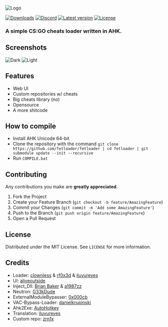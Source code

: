 
![Logo](https://i.imgur.com/eOSghI6.png)

[![Downloads](https://img.shields.io/github/downloads/fetloader/fetloader/total?style=flat-square)](https://github.com/fetloader/fetloader/releases)
[![Discord](https://img.shields.io/discord/837540892411691008?label=discord&style=flat-square)](https://discord.gg/bSgZxY3rQm)
[![Latest version](https://img.shields.io/github/v/release/fetloader/fetloader?label=latest%20version&style=flat-square)](https://github.com/fetloaderreborn/fetloader/releases/latest)
[![License](https://img.shields.io/github/license/fetloader/fetloader?style=flat-square)](https://github.com/fetloaderreborn/fetloader/blob/main/LICENSE)
### A simple CS:GO cheats loader written in AHK.

## Screenshots
![Dark](https://fetloader.xyz/dark.png) ![Light](https://fetloader.xyz/light.png)


## Features
- Web UI
- Custom repositories w/ cheats
- Big cheats library (no)
- Opensource
- A more shitcode

## How to compile
- Install AHK Unicode 64-bit
- Clone the repository with the command `git clone https://github.com/fetloader/fetloader | cd fetloader | git submodule update --init --recursive`
- Run `COMPILE.bat`

## Contributing

Any contributions you make are **greatly appreciated**.

1. Fork the Project
2. Create your Feature Branch (`git checkout -b feature/AmazingFeature`)
3. Commit your Changes (`git commit -m 'Add some AmazingFeature'`)
4. Push to the Branch (`git push origin feature/AmazingFeature`)
5. Open a Pull Request

## License

Distributed under the MIT License. See `LICENSE` for more information.


## Credits
- Loader: [clownless](https://clownless.xyz) & [rf0x3d](https://rf0x3d.su) & [iluvureyes](https://t.me/iluvureyes)
- UI: [aliveoutside](https://github.com/aliveoutside)
- Inject_Dll: [Brian Baker](https://github.com/Fooly-Cooly) & [a1987zz](https://github.com/a1987zz)
- Neutron: [G33kDude](https://github.com/G33kDude/Neutron.ahk)
- ExternalModuleBypasser: [0x000cb](https://github.com/0x000cb)
- VAC-Bypass-Loader: [danielkrupinski](https://github.com/danielkrupinski/VAC-Bypass-Loader)
- Ahk2Exe: [AutoHotkey](https://github.com/AutoHotkey/Ahk2Exe)
- Translation: [iluvureyes](https://t.me/iluvureyes)
- Custom repo: [zrn1x](https://github.com/oliyase)

